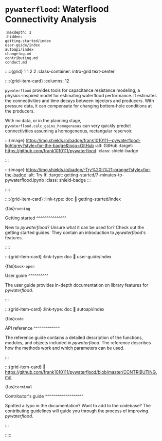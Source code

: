 # `pywaterflood`: Waterflood Connectivity Analysis

```{toctree}
:maxdepth: 1
:hidden:
getting-started/index
user-guide/index
autoapi/index
changelog.md
contributing.md
conduct.md
```

:::::{grid} 1 1 2 2
:class-container: intro-grid text-center

::::{grid-item-card}
:columns: 12


`pywaterflood` provides tools for capacitance resistance modeling, a
physics-inspired model for estimating waterflood performance. It estimates the
connectivities and time decays between injectors and producers. With pressure
data, it can compensate for changing bottom-hole conditions at the producers.

With no data, or in the planning stage, `pywaterflood.calc_gains_homogeneous`
can very quickly predict connectivities assuming a homogeneous, rectangular
reservoir.

:::{image} https://img.shields.io/badge/frank1010111--pywaterflood-lightgrey?style=for-the-badge&logo=GitHub
:alt: GitHub
:target: https://github.com/frank1010111/pywaterflood
:class: shield-badge

:::

:::{image} https://img.shields.io/badge/-Try%20It%21-orange?style=for-the-badge
:alt: Try It!
:target: getting-started/7-minutes-to-pywaterflood.ipynb
:class: shield-badge
:::

::::

::::{grid-item-card}
:link-type: doc
:link: getting-started/index

{fas}`running`

Getting started
^^^^^^^^^^^^^^^

New to _pywaterflood_? Unsure what it can be used for? Check out the getting started
guides. They contain an introduction to _pywaterflood_'s features.

::::

:::{grid-item-card}
:link-type: doc
:link: user-guide/index

{fas}`book-open`

User guide
^^^^^^^^^^

The user guide provides in-depth documentation on library features for
_pywaterflood_.

:::

:::{grid-item-card}
:link-type: doc
:link: autoapi/index

{fas}`code`

API reference
^^^^^^^^^^^^^

The reference guide contains a detailed description of the functions, modules,
and objects included in _pywaterflood_. The reference describes how the methods work
and which parameters can be used.

:::

:::{grid-item-card}
:link: https://github.com/frank1010111/pywaterflood/blob/master/CONTRIBUTING.md

{fas}`terminal`

Contributor's guide
^^^^^^^^^^^^^^^^^^^

Spotted a typo in the documentation?
Want to add to the codebase? The contributing guidelines will guide you through
the process of improving _pywaterflood_.

:::

:::::

